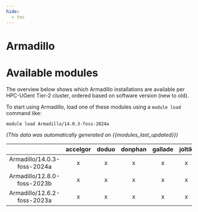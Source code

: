 ```yaml
---
hide:
  - toc
---
```


Armadillo
=========

# Available modules


The overview below shows which Armadillo installations are available per HPC-UGent Tier-2 cluster, ordered based on software version (new to old).

To start using Armadillo, load one of these modules using a `module load` command like:

```shell
module load Armadillo/14.0.3-foss-2024a
```

*(This data was automatically generated on {{modules_last_updated}})*  

| |accelgor|doduo|donphan|gallade|joltik|shinx|
| :---: | :---: | :---: | :---: | :---: | :---: | :---: |
|Armadillo/14.0.3-foss-2024a|x|x|x|x|x|x|
|Armadillo/12.8.0-foss-2023b|x|x|x|x|x|x|
|Armadillo/12.6.2-foss-2023a|x|x|x|x|x|x|
